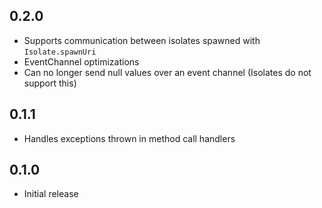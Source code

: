 ## 0.2.0

- Supports communication between isolates spawned with `Isolate.spawnUri`
- EventChannel optimizations
- Can no longer send null values over an event channel (Isolates do not support this)

## 0.1.1

- Handles exceptions thrown in method call handlers

## 0.1.0

- Initial release
